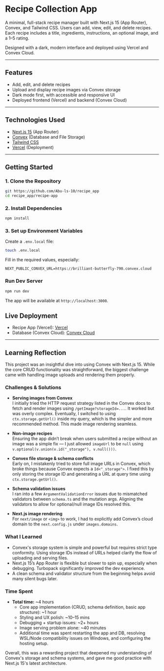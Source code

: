 # Recipe Collection App

A minimal, full-stack recipe manager built with Next.js 15 (App Router), Convex, and Tailwind CSS. Users can add, view, edit, and delete recipes. Each recipe includes a title, ingredients, instructions, an optional image, and a 1–5 rating.

Designed with a dark, modern interface and deployed using Vercel and Convex Cloud.

---

## Features

- Add, edit, and delete recipes
- Upload and display recipe images via Convex storage
- Dark mode first, with accessible and responsive UI
- Deployed frontend (Vercel) and backend (Convex Cloud)

---

## Technologies Used

- [Next.js 15](https://nextjs.org) (App Router)
- [Convex](https://convex.dev) (Database and File Storage)
- [Tailwind CSS](https://tailwindcss.com)
- [Vercel](https://vercel.com) (Deployment)

---

## Getting Started

### 1. Clone the Repository

```bash
git https://github.com/Abu-ls-10/recipe_app
cd recipe_app/recipe-app
```

### 2. Install Dependencies

```bash
npm install
```

### 3. Set up Environment Variables

Create a `.env.local` file:

```bash
touch .env.local
```

Fill in the required values, especially:

```env
NEXT_PUBLIC_CONVEX_URL=https://brilliant-butterfly-790.convex.cloud
```

### Run Dev Server

```bash
npm run dev
```

The app will be available at `http://localhost:3000`.


## Live Deployment

- Recipe App (Vercel): [Vercel](https://recipe-app-azure-eta.vercel.app/)  
- Database (Convex Cloud): [Convex Cloud](https://brilliant-butterfly-790.convex.cloud)

---

## Learning Reflection

This project was an insightful dive into using Convex with Next.js 15. While the core CRUD functionality was straightforward, the biggest challenge came with handling image uploads and rendering them properly.

### Challenges & Solutions

- **Serving images from Convex**  
  I initially tried the HTTP request strategy listed in the Convex docs to fetch and render images using `/getImage?storageId=...`. It worked but was overly complex. Eventually, I switched to using `ctx.storage.getUrl()` inside my query, which is the simpler and more recommended method. This made image rendering seamless.

- **Non-image recipes**  
  Ensuring the app didn’t break when users submitted a recipe without an image was a simple fix — I just allowed `imageUrl` to be `null` using `v.optional(v.union(v.id("_storage"), v.null()))`.

- **Convex file storage & schema conflicts**  
  Early on, I mistakenly tried to store full image URLs in Convex, which broke things because Convex expects a `Id<"_storage">`. I fixed this by only storing the storage ID and generating a URL at query time using `ctx.storage.getUrl()`.

- **Schema validation issues**  
  I ran into a few `ArgumentValidationError` issues due to mismatched validators between `schema.ts` and the mutation args. Aligning the validators to allow for optional/null image IDs resolved this.

- **Next.js image rendering**  
  For `next/image` or `<img>` to work, I had to explicitly add Convex’s cloud domain to the `next.config.js` under `images.domains`.

### What I Learned

- Convex's storage system is simple and powerful but requires strict type conformity. Using storage IDs instead of URLs helped clarify the flow of uploading and serving files.
- Next.js 15’s App Router is flexible but slower to spin up, especially when debugging. Turbopack significantly improved the dev experience.
- A clean schema and validator structure from the beginning helps avoid many silent bugs later.

### Time Spent

- **Total time:** ~4 hours  
  - Core app implementation (CRUD, schema definition, basic app structure): ~1 hour  
  - Styling and UX polish: ~10–15 mins  
  - Debugging + startup issues: ~2+ hours  
  - Image serving problem alone: ~40 minutes  
  - Additional time was spent restarting the app and DB, resolving WSL/Node compatibility issues on Windows, and configuring the hosting setup.

Overall, this was a rewarding project that deepened my understanding of Convex's storage and schema systems, and gave me good practice with Next.js 15's latest architecture.
